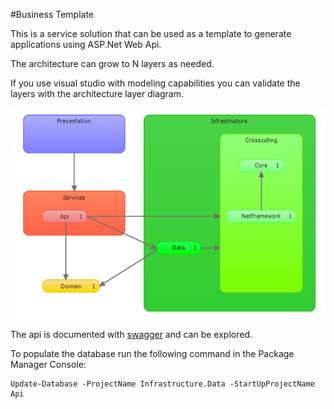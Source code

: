 #Business Template

This is a service solution that can be used as a template to generate applications using ASP.Net Web Api. 

The architecture can grow to N layers as needed.

If you use visual studio with modeling capabilities you can validate the layers with the architecture layer diagram.

![Architecture diagram](images/arquitecture.png "Architecture diagram N layers")

The api is documented with [swagger](http://swagger.io/ "Swagger UI") and can be explored.

To populate the database run the following command in the Package Manager Console:

```
Update-Database -ProjectName Infrastructure.Data -StartUpProjectName Api
```